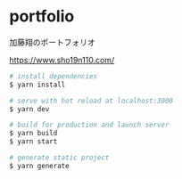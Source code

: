 # portfolio
加藤翔のポートフォリオ

https://www.sho19n110.com/

```bash
# install dependencies
$ yarn install

# serve with hot reload at localhost:3000
$ yarn dev

# build for production and launch server
$ yarn build
$ yarn start

# generate static project
$ yarn generate
```

